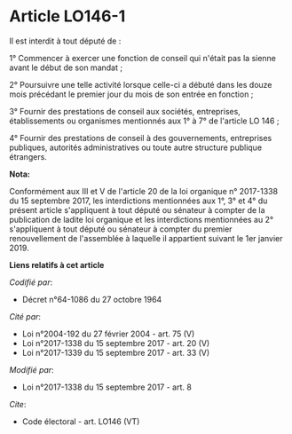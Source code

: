 # Article LO146-1

Il est interdit à tout député de : 

1° Commencer à exercer une fonction de conseil qui n'était pas la sienne avant le début de son mandat ; 

2° Poursuivre une telle activité lorsque celle-ci a débuté dans les douze mois précédant le premier jour du mois de son
entrée en fonction ; 

3° Fournir des prestations de conseil aux sociétés, entreprises, établissements ou organismes mentionnés aux 1° à 7° de
l'article LO 146 ; 

4° Fournir des prestations de conseil à des gouvernements, entreprises publiques, autorités administratives ou toute autre
structure publique étrangers.

**Nota:**

Conformément aux III et V de l'article 20 de la loi organique n° 2017-1338 du 15 septembre 2017, les interdictions
mentionnées aux 1°, 3° et 4° du présent article s'appliquent à tout député ou sénateur à compter de la publication de ladite
loi organique et les interdictions mentionnées au 2° s'appliquent à tout député ou sénateur à compter du premier
renouvellement de l'assemblée à laquelle il appartient suivant le 1er janvier 2019.

**Liens relatifs à cet article**

_Codifié par_:

  - Décret n°64-1086 du 27 octobre 1964

_Cité par_:

  - Loi n°2004-192 du 27 février 2004 - art. 75 (V)
  - Loi n°2017-1338 du 15 septembre 2017 - art. 20 (V)
  - Loi n°2017-1339 du 15 septembre 2017 - art. 33 (V)

_Modifié par_:

  - Loi n°2017-1338 du 15 septembre 2017 - art. 8

_Cite_:

  - Code électoral - art. LO146 (VT)
